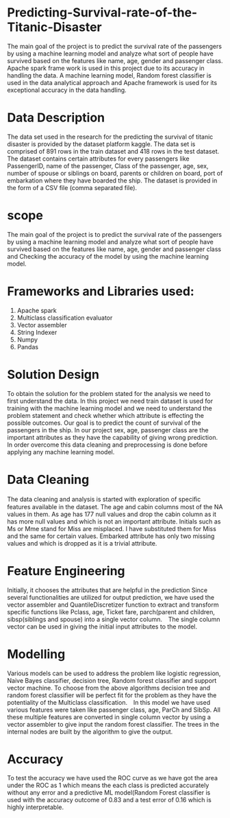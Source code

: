 # Predicting-Survival-rate-of-the-Titanic-Disaster
The main goal of the project is to predict the survival rate of the passengers by using a machine learning model and analyze what sort of people have survived based on the features like name, age, gender and passenger class. Apache spark frame work is used in this project due to its accuracy in handling the data. A machine learning model, Random forest classifier is used in the data analytical approach and Apache framework is used for its exceptional accuracy in the data handling. 
# Data Description
The data set used in the research for the predicting the survival of titanic disaster is provided by the dataset platform kaggle. The data set is comprised of 891 rows in the train dataset and 418 rows in the test dataset. The dataset contains certain attributes for every passengers like PassengerID, name of the passenger, Class of the passenger, age, sex, number of spouse or siblings on board, parents or children on board, port of embarkation where they have boarded the ship. The dataset is provided in the form of a CSV file (comma separated file).
# scope
The main goal of the project is to predict the survival rate of the passengers by using a machine learning model and analyze what sort of people have survived based on the features like name, age, gender and passenger class and Checking the accuracy of the model by using the machine learning model.
# Frameworks and Libraries used:
1) Apache spark
2) Multiclass classification evaluator
3) Vector assembler 
4) String Indexer
5) Numpy 
6) Pandas
# Solution Design
To obtain the solution for the problem stated for the analysis we need to first understand the data. In this project we need train dataset is used for training with the machine learning model and we need to understand the problem statement and check whether which attribute is effecting the possible outcomes. Our goal is to predict the count of survival of the passengers in the ship. In our project sex, age, passenger class are the important attributes as they have the capability of giving wrong prediction. In order overcome this data cleaning and preprocessing is done before applying any machine learning model.
# Data Cleaning 
The data cleaning and analysis is started with exploration of speciﬁc features available in the dataset. The age and cabin columns most of the NA values in them. As age has 177 null values and drop the cabin column as it has more null values and which is not an important attribute. Initials such as Ms or Mme stand for Miss are misplaced. I have substituted them for Miss and the same for certain values. Embarked attribute has only two missing values and which is dropped as it is a trivial attribute.
# Feature Engineering
Initially, it chooses the attributes that are helpful in the prediction Since several functionalities are utilized for output prediction, we have used the vector assembler and QuantileDiscretizer function to extract and transform specific functions like Pclass, age, Ticket fare, parch(parent and children, sibsp(siblings and spouse) into a single vector column. ⠀The single column vector can be used in giving the initial input attributes to the model.
# Modelling
Various models can be used to address the problem like logistic regression, Naive Bayes classifier, decision tree, Random forest classifier and support vector machine. To choose from the above algorithms decision tree and random forest classifier will be perfect fit for the problem as they have the potentiality of the Multiclass classification. ⠀In this model we have used various features were taken like passenger class, age, ParCh and SibSp. All these multiple features are converted in single column vector by using a vector assembler to give input the random forest classifier. The trees in the internal nodes are built by the algorithm to give the output.
# Accuracy 
To test the accuracy we have used the ROC curve as we have got the area under the ROC as 1 which means the each class is predicted accurately without any error and a predictive ML model(Random Forest classifier is used with the accuracy outcome of 0.83 and a test error of 0.16 which is highly interpretable.
